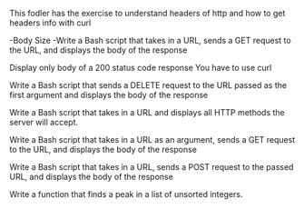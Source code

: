 This fodler has the exercise to understand headers of http and how to get headers info with curl

-Body Size
-Write a Bash script that takes in a URL, sends a GET request to the URL, and displays the body of the response

Display only body of a 200 status code response
You have to use curl

Write a Bash script that sends a DELETE request to the URL passed as the first argument and displays the body of the response

Write a Bash script that takes in a URL and displays all HTTP methods the server will accept.

Write a Bash script that takes in a URL as an argument, sends a GET request to the URL, and displays the body of the response

Write a Bash script that takes in a URL, sends a POST request to the passed URL, and displays the body of the response


Write a function that finds a peak in a list of unsorted integers.
